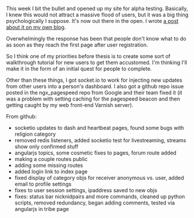 This week I bit the bullet and opened up my site for alpha testing.  Basically, I knew this would not attract a massive flood of users, but it was a big thing psychologically I suppose.  It's now out there in the open.  I wrote [a post about it on my own blog](http://blog.benturner.com/2013/04/30/opening-up-galapag-us-for-alpha/).

Overwhelmingly the response has been that people don't know what to do as soon as they reach the first page after user registration.

So I think one of my priorities before thesis is to create some sort of walkthrough tutorial for new users to get them accustomed.  I'm thinking I'll make it in the form of an initial quest for people to complete.

Other than these things, I got socket.io to work for injecting new updates from other users into a person's dashboard.  I also got a github repo issue posted in the ngx_pagespeed repo from Google and their team fixed it (it was a problem with setting caching for the pagespeed beacon and then getting caught by my web front-end Varnish server).  

From github:

* socketio updates to dash and heartbeat pages, found some bugs with religion category
* removed redis listeners, added socketio test for livestreaming, streams show only confirmed stuff
* angularjs topics, some cosmetic fixes to pages, forum route added
* making a couple routes public
* adding some missing routes
* added login link to index page
* fixed display of category objs for receiver anonymous vs. user, added email to profile settings
* fixes to user session settings, ipaddress saved to new objs
* fixes: status bar nicknidpairs and more commands, cleaned up python scripts, removed redundancy, began adding comments, tested via angularjs in tribe page
